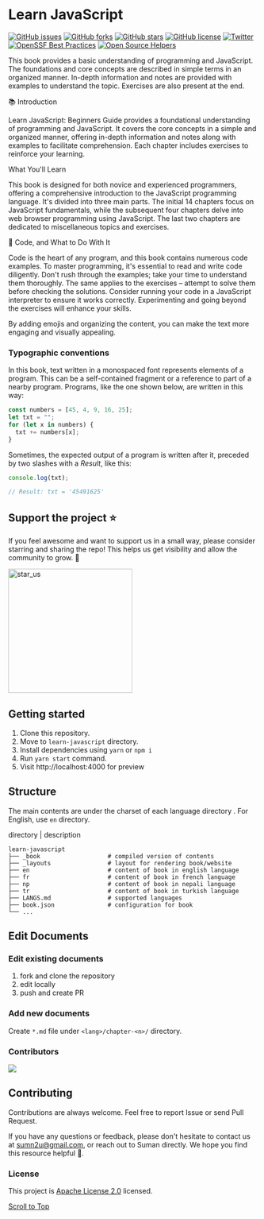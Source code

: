 # Learn JavaScript

[![GitHub issues](https://img.shields.io/github/issues/sumn2u/learn-javascript)](https://github.com/sumn2u/learn-javascript/issues) [![GitHub forks](https://img.shields.io/github/forks/sumn2u/learn-javascript)](https://github.com/sumn2u/learn-javascript/network)
[![GitHub stars](https://img.shields.io/github/stars/sumn2u/learn-javascript)](https://github.com/sumn2u/learn-javascript/stargazers)
[![GitHub license](https://img.shields.io/github/license/sumn2u/learn-javascript)](https://github.com/sumn2u/learn-javascript/blob/master/LICENSE)
[![Twitter](https://img.shields.io/twitter/url/https/github.com/sumn2u/bagchal.svg?style=social)](https://twitter.com/intent/tweet?text=Wow:&url=https%3A%2F%2Fgithub.com%2Fsumn2u%2Flearn-javascript)
[![OpenSSF Best Practices](https://bestpractices.coreinfrastructure.org/projects/7372/badge)](https://bestpractices.coreinfrastructure.org/projects/7372)
[![Open Source Helpers](https://www.codetriage.com/sumn2u/learn-javascript/badges/users.svg)](https://www.codetriage.com/sumn2u/learn-javascript)

This book provides a basic understanding of programming and JavaScript. The foundations and core concepts are described in simple terms in an organized manner. In-depth information and notes are provided with examples to understand the topic. Exercises are also present at the end.

📚 Introduction

Learn JavaScript: Beginners Guide provides a foundational understanding of programming and JavaScript. It covers the core concepts in a simple and organized manner, offering in-depth information and notes along with examples to facilitate comprehension. Each chapter includes exercises to reinforce your learning.

What You'll Learn

This book is designed for both novice and experienced programmers, offering a comprehensive introduction to the JavaScript programming language. It's divided into three main parts. The initial 14 chapters focus on JavaScript fundamentals, while the subsequent four chapters delve into web browser programming using JavaScript. The last two chapters are dedicated to miscellaneous topics and exercises.

🚀 Code, and What to Do With It

Code is the heart of any program, and this book contains numerous code examples. To master programming, it's essential to read and write code diligently. Don't rush through the examples; take your time to understand them thoroughly. The same applies to the exercises – attempt to solve them before checking the solutions. Consider running your code in a JavaScript interpreter to ensure it works correctly. Experimenting and going beyond the exercises will enhance your skills.

By adding emojis and organizing the content, you can make the text more engaging and visually appealing.
### Typographic conventions

In this book, text written in a monospaced font represents elements of a program. This can be a self-contained fragment or a reference to part of a nearby program. Programs, like the one shown below, are written in this way:

```javascript
const numbers = [45, 4, 9, 16, 25];
let txt = "";
for (let x in numbers) {
  txt += numbers[x];
}
```

Sometimes, the expected output of a program is written after it, preceded by two slashes with a _Result_, like this:

```javascript
console.log(txt);

// Result: txt = '45491625'
```

## Support the project ⭐

If you feel awesome and want to support us in a small way, please consider starring and sharing the repo! This helps us get visibility and allow the community to grow. 🙏

<img alt="star_us" width="250" src="./star_us.gif">

## Getting started

1. Clone this repository.
2. Move to `learn-javascript` directory.
3. Install dependencies using `yarn` or `npm i`
4. Run `yarn start` command.
5. Visit http://localhost:4000 for preview

## Structure

The main contents are under the charset of each language directory . For English, use `en` directory.

directory | description

    learn-javascript
    ├── _book                   # compiled version of contents
    ├── _layouts                # layout for rendering book/website
    ├── en                      # content of book in english language
    ├── fr                      # content of book in french language
    ├── np                      # content of book in nepali language
    ├── tr                      # content of book in turkish language
    ├── LANGS.md                # supported languages
    ├── book.json               # configuration for book
    └── ...

## Edit Documents

### Edit existing documents

1. fork and clone the repository
2. edit locally
3. push and create PR

### Add new documents

Create `*.md` file under `<lang>/chapter-<n>/` directory.

### Contributors

[![](https://contributors-img.web.app/image?repo=sumn2u/learn-javascript)](https://github.com/sumn2u/learn-javascript/graphs/contributors)


## Contributing

Contributions are always welcome. Feel free to report Issue or send Pull Request.

If you have any questions or feedback, please don't hesitate to contact us at sumn2u@gmail.com, or reach out to Suman directly. We hope you find this resource helpful 💜.

### License

This project is [Apache License 2.0](./LICENSE) licensed.

[Scroll to Top](#learn-javascript)
